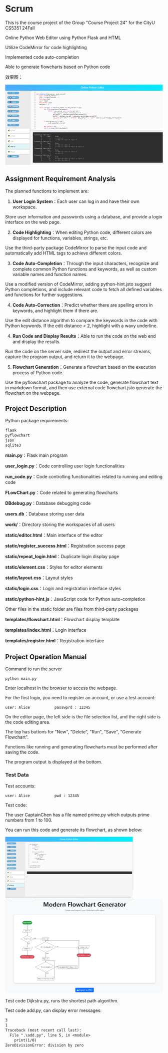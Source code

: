 # Scrum 

This is the course project of the Group "Course Project 24" for the CityU CS5351 24Fall

Online Python Web Editor using Python Flask and HTML

Utilize CodeMirror for code highlighting

Implemented code auto-completion

Able to generate flowcharts based on Python code

效果图：

![editor](doc/FinalFrontend.png)

## Assignment Requirement Analysis

The planned functions to implement are:

1. **User Login System**：Each user can log in and have their own workspace.

Store user information and passwords using a database, and provide a login interface on the web page.

2. **Code Highlighting**：When editing Python code, different colors are displayed for functions, variables, strings, etc.

Use the third-party package CodeMirror to parse the input code and automatically add HTML tags to achieve different colors.

3. **Code Auto-Completion**：Through the input characters, recognize and complete common Python functions and keywords, as well as custom variable names and function names.

Use a modified version of CodeMirror, adding python-hint.jsto suggest Python completions, and include relevant code to fetch all defined variables and functions for further suggestions.

4. **Code Auto-Correction**：Predict whether there are spelling errors in keywords, and highlight them if there are.

Use the edit distance algorithm to compare the keywords in the code with Python keywords. If the edit distance < 2, highlight with a wavy underline.

4. **Run Code and Display Results**：Able to run the code on the web end and display the results.

Run the code on the server side, redirect the output and error streams, capture the program output, and return it to the webpage.

5. **Flowchart Generation**：Generate a flowchart based on the execution process of Python code.

Use the pyflowchart package to analyze the code, generate flowchart text in markdown format, and then use external code flowchart.jsto generate the flowchart on the webpage.
## Project Description

Python package requirements:

```
flask
pyflowchart
json
sqlite3
```

**main.py**：Flask main program

**user_login.py**：Code controlling user login functionalities

**run_code.py**：Code controlling functionalities related to running and editing code

**FLowChart.py**：Code related to generating flowcharts

**DBdebug.py**：Database debugging code



**users.db**：Database storing user data

**work/**：Directory storing the workspaces of all users



**static/editor.html**：Main interface of the editor

**static/register_success.html**：Registration success page

**static/repeat_login.html**：Duplicate login display page



**static/element.css**：Styles for editor elements

**static/layout.css**：Layout styles

**static/login.css**：Login and registration interface styles



**static/python-hint.js**：JavaScript code for Python auto-completion

Other files in the static folder are files from third-party packages



**templates/flowchart.html**：Flowchart display template

**templates/index.html**：Login interface

**templates/register.html**：Registration interface


## Project Operation Manual

Command to run the server

```
python main.py
```

Enter localhost in the browser to access the webpage.

For the first login, you need to register an account, or use a test account:

```
user: Alice           passwprd : 12345
```

On the editor page, the left side is the file selection list, and the right side is the code editing area.

The top has buttons for "New", "Delete", "Run", "Save", "Generate Flowchart".

Functions like running and generating flowcharts must be performed after saving the code.

The program output is displayed at the bottom.

### Test Data

Test accounts:

```
user: Alice           pwd : 12345
```

Test code:

The user CaptainChen has a file named prime.py which outputs prime numbers from 1 to 100.

You can run this code and generate its flowchart, as shown below:

<img src="doc/prime_run.png" alt="prime_run" style="zoom:40%;" />        

  <img src="doc/FinalFlowChart.png" alt="prime_flowchart" style="zoom:80%;" />



Test code Dijkstra.py, runs the shortest path algorithm.

Test code add.py, can display error messages:

```
3
1
Traceback (most recent call last):
  File ".\add.py", line 5, in <module>
    print(1/0)
ZeroDivisionError: division by zero
```

